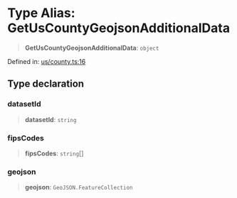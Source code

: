 # Type Alias: GetUsCountyGeojsonAdditionalData

> **GetUsCountyGeojsonAdditionalData**: `object`

Defined in: [us/county.ts:16](https://github.com/GeoDaCenter/openassistant/blob/2cb8f20a901f3385efeb40778248119c5e49db78/packages/osm/src/us/county.ts#L16)

## Type declaration

### datasetId

> **datasetId**: `string`

### fipsCodes

> **fipsCodes**: `string`[]

### geojson

> **geojson**: `GeoJSON.FeatureCollection`
